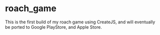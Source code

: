 # roach_game
This is the first build of my roach game using CreateJS, and will eventually be ported to Google PlayStore, and Apple Store.
